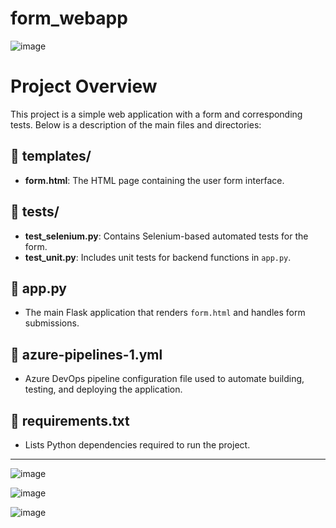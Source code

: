 # form_webapp
![image](https://github.com/user-attachments/assets/8624a0b6-39b9-417c-a573-a469256a3968)
# Project Overview

This project is a simple web application with a form and corresponding tests. Below is a description of the main files and directories:

## 📁 templates/
- **form.html**: The HTML page containing the user form interface.

## 📁 tests/
- **test_selenium.py**: Contains Selenium-based automated tests for the form.
- **test_unit.py**: Includes unit tests for backend functions in `app.py`.

## 📄 app.py
- The main Flask application that renders `form.html` and handles form submissions.

## 📄 azure-pipelines-1.yml
- Azure DevOps pipeline configuration file used to automate building, testing, and deploying the application.

## 📄 requirements.txt
- Lists Python dependencies required to run the project.



---

![image](https://github.com/user-attachments/assets/b03ba0b1-6177-42ca-85e6-9f13fd5d90e3)

![image](https://github.com/user-attachments/assets/0e5cea07-edcc-4359-9ca2-4df9809d187e)

![image](https://github.com/user-attachments/assets/4a9f187f-3a47-4d19-a224-da302518fe04)

